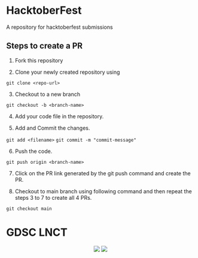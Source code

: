 # HacktoberFest
A repository for hacktoberfest submissions

## Steps to create a PR
1. Fork this repository

2. Clone your newly created repository using 

`git clone <repo-url>`

3. Checkout to a new branch

`git checkout -b <branch-name>`

4. Add your code file in the repository.

5. Add and Commit the changes.

`git add <filename>`
`git commit -m "commit-message"`

6. Push the code.

`git push origin <branch-name>`

7. Click on the PR link generated by the git push command and create the PR.

8. Checkout to main branch using following command and then repeat the steps 3 to 7 to create all 4 PRs.

`git checkout main`
# GDSC LNCT

<div align="center">

<a href="https://github.com/dsclnct/Hacktoberfest-DSC-Website"><img src="https://badges.frapsoft.com/os/v1/open-source.svg?v=103"></a>
<a href="https://github.com/dsclnct/Hacktoberfest-DSC-Website"><img src="https://img.shields.io/badge/Built%20by-developers%20%3C%2F%3E-0059b3"></a>
